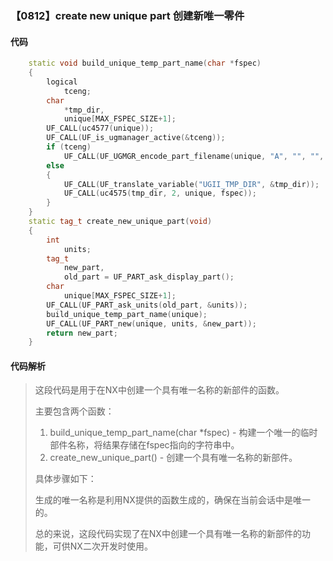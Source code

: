 ### 【0812】create new unique part 创建新唯一零件

#### 代码

```cpp
    static void build_unique_temp_part_name(char *fspec)  
    {  
        logical  
            tceng;  
        char  
            *tmp_dir,  
            unique[MAX_FSPEC_SIZE+1];  
        UF_CALL(uc4577(unique));  
        UF_CALL(UF_is_ugmanager_active(&tceng));  
        if (tceng)  
            UF_CALL(UF_UGMGR_encode_part_filename(unique, "A", "", "", fspec));  
        else  
        {  
            UF_CALL(UF_translate_variable("UGII_TMP_DIR", &tmp_dir));  
            UF_CALL(uc4575(tmp_dir, 2, unique, fspec));  
        }  
    }  
    static tag_t create_new_unique_part(void)  
    {  
        int  
            units;  
        tag_t  
            new_part,  
            old_part = UF_PART_ask_display_part();  
        char  
            unique[MAX_FSPEC_SIZE+1];  
        UF_CALL(UF_PART_ask_units(old_part, &units));  
        build_unique_temp_part_name(unique);  
        UF_CALL(UF_PART_new(unique, units, &new_part));  
        return new_part;  
    }

```

#### 代码解析

> 这段代码是用于在NX中创建一个具有唯一名称的新部件的函数。
>
> 主要包含两个函数：
>
> 1. build_unique_temp_part_name(char *fspec) - 构建一个唯一的临时部件名称，将结果存储在fspec指向的字符串中。
> 2. create_new_unique_part() - 创建一个具有唯一名称的新部件。
>
> 具体步骤如下：
>
> 生成的唯一名称是利用NX提供的函数生成的，确保在当前会话中是唯一的。
>
> 总的来说，这段代码实现了在NX中创建一个具有唯一名称的新部件的功能，可供NX二次开发时使用。
>
